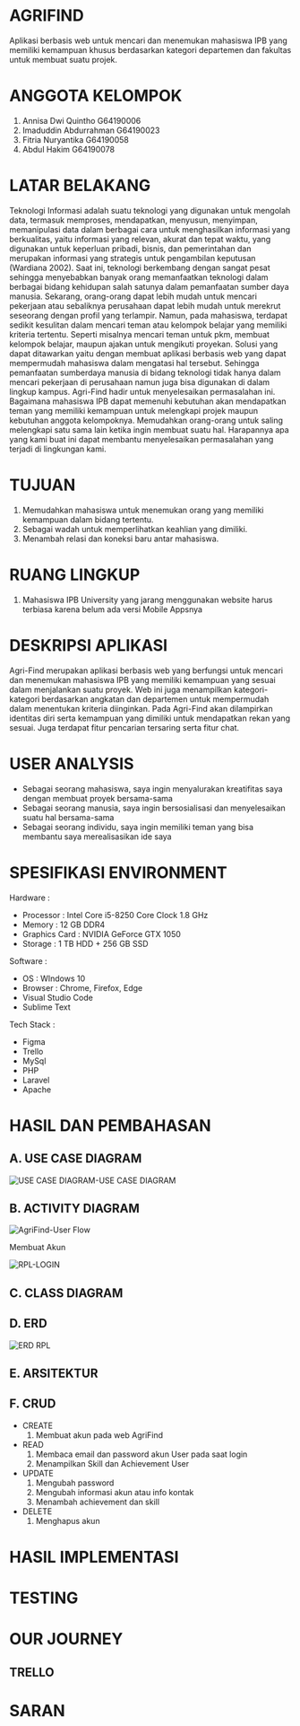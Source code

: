 # AGRIFIND
<p>Aplikasi berbasis web untuk mencari dan menemukan mahasiswa IPB yang memiliki kemampuan khusus berdasarkan kategori departemen dan fakultas untuk membuat suatu projek.</p>

# ANGGOTA KELOMPOK
<ol>
	<li>Annisa Dwi Quintho 		G64190006</li>
	<li>Imaduddin Abdurrahman	G64190023</li>
	<li>Fitria Nuryantika		G64190058</li>
	<li>Abdul Hakim			G64190078</li>
</ol>

# LATAR BELAKANG
<p>Teknologi Informasi adalah suatu teknologi yang digunakan untuk mengolah data,
termasuk memproses, mendapatkan, menyusun, menyimpan, memanipulasi data dalam berbagai
cara untuk menghasilkan informasi yang berkualitas, yaitu informasi yang relevan, akurat dan
tepat waktu, yang digunakan untuk keperluan pribadi, bisnis, dan pemerintahan dan merupakan
informasi yang strategis untuk pengambilan keputusan (Wardiana 2002).
Saat ini, teknologi berkembang dengan sangat pesat sehingga menyebabkan banyak
orang memanfaatkan teknologi dalam berbagai bidang kehidupan salah satunya dalam
pemanfaatan sumber daya manusia. Sekarang, orang-orang dapat lebih mudah untuk mencari
pekerjaan atau sebaliknya perusahaan dapat lebih mudah untuk merekrut seseorang dengan profil
yang terlampir. Namun, pada mahasiswa, terdapat sedikit kesulitan dalam mencari teman atau
kelompok belajar yang memiliki kriteria tertentu. Seperti misalnya mencari teman untuk pkm,
membuat kelompok belajar, maupun ajakan untuk mengikuti proyekan. Solusi yang dapat
ditawarkan yaitu dengan membuat aplikasi berbasis web yang dapat mempermudah mahasiswa
dalam mengatasi hal tersebut. Sehingga pemanfaatan sumberdaya manusia di bidang teknologi
tidak hanya dalam mencari pekerjaan di perusahaan namun juga bisa digunakan di dalam lingkup
kampus.
Agri-Find hadir untuk menyelesaikan permasalahan ini. Bagaimana mahasiswa IPB dapat
memenuhi kebutuhan akan mendapatkan teman yang memiliki kemampuan untuk melengkapi
projek maupun kebutuhan anggota kelompoknya. Memudahkan orang-orang untuk saling
melengkapi satu sama lain ketika ingin membuat suatu hal. Harapannya apa yang kami buat ini
dapat membantu menyelesaikan permasalahan yang terjadi di lingkungan kami.</p>

# TUJUAN
1. Memudahkan mahasiswa untuk menemukan orang yang memiliki kemampuan dalam
bidang tertentu.
2. Sebagai wadah untuk memperlihatkan keahlian yang dimiliki.
3. Menambah relasi dan koneksi baru antar mahasiswa.

# RUANG LINGKUP
1. Mahasiswa IPB University yang jarang menggunakan website harus terbiasa karena belum ada versi Mobile Appsnya

# DESKRIPSI APLIKASI
<p>Agri-Find merupakan aplikasi berbasis web yang berfungsi untuk mencari dan
menemukan mahasiswa IPB yang memiliki kemampuan yang sesuai dalam menjalankan suatu
proyek. Web ini juga menampilkan kategori-kategori berdasarkan angkatan dan departemen
untuk mempermudah dalam menentukan kriteria diinginkan. Pada Agri-Find akan dilampirkan
identitas diri serta kemampuan yang dimiliki untuk mendapatkan rekan yang sesuai. Juga
terdapat fitur pencarian tersaring serta fitur chat.

# USER ANALYSIS
<ul>
	<li> Sebagai seorang mahasiswa, saya ingin menyalurakan kreatifitas saya dengan membuat proyek bersama-sama
	<li> Sebagai seorang manusia, saya ingin bersosialisasi dan menyelesaikan suatu hal bersama-sama
	<li> Sebagai seorang individu, saya ingin memiliki teman yang bisa membantu saya merealisasikan ide saya
</ul>

# SPESIFIKASI ENVIRONMENT
Hardware   : <ul>
	    	 <li>Processor : Intel Core i5-8250 Core Clock 1.8 GHz
	    	 <li>Memory : 12 GB DDR4
	     	 <li>Graphics Card : NVIDIA GeForce GTX 1050
   	    	 <li>Storage : 1 TB HDD + 256 GB SSD
	     </ul>
	     
Software   : <ul>
	     	<li>OS : WIndows 10
	     	<li>Browser : Chrome, Firefox, Edge
		<li>Visual Studio Code
	     	<li>Sublime Text
	     </ul>
	     
Tech Stack : <ul>
	     	<li>Figma
	     	<li>Trello
	      	<li>MySql
	      	<li>PHP
	        <li>Laravel
		<li>Apache
	     </ul>

# HASIL DAN PEMBAHASAN

## A. USE CASE DIAGRAM
![USE CASE DIAGRAM-USE CASE DIAGRAM](https://user-images.githubusercontent.com/63392797/121227947-bde25400-c8be-11eb-98bf-007ce8314367.png)
## B. ACTIVITY DIAGRAM
![AgriFind-User Flow](https://user-images.githubusercontent.com/63392797/121228192-0732a380-c8bf-11eb-8619-46211a1d0559.png)

<p>Membuat Akun</p>

![RPL-LOGIN](https://user-images.githubusercontent.com/63392797/121229886-1c103680-c8c1-11eb-83ce-e02c87ee187d.png)
## C. CLASS DIAGRAM
## D. ERD
![ERD RPL](https://user-images.githubusercontent.com/63392797/121227882-a905c080-c8be-11eb-86e2-93deda8a8d62.png)
## E. ARSITEKTUR

## F. CRUD
<ul>
	<li>CREATE
		<ol> <li> Membuat akun pada web AgriFind </li></ol>
	<li>READ
		<ol> 	<li> Membaca email dan password akun User pada saat login</li>
			<li>Menampilkan Skill dan Achievement User </li></ol>
	<li>UPDATE
		<ol>	<li> Mengubah password </li>
			<li> Mengubah informasi akun atau info kontak </li>
			<li>Menambah achievement dan skill </li> </ol>
	<li>DELETE
		<ol>	<li> Menghapus akun </li> </ol>
</ul>

# HASIL IMPLEMENTASI

# TESTING

# OUR JOURNEY
## TRELLO


# SARAN

